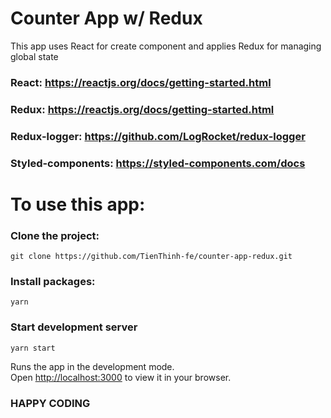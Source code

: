 # Counter App w/ Redux

This app uses React for create component and applies Redux for managing global state

### React: https://reactjs.org/docs/getting-started.html

### Redux: https://reactjs.org/docs/getting-started.html

### Redux-logger: https://github.com/LogRocket/redux-logger

### Styled-components: https://styled-components.com/docs




# To use this app:

### Clone the project:
```
git clone https://github.com/TienThinh-fe/counter-app-redux.git
```

### Install packages:
```
yarn
```

### Start development server
```
yarn start
```

Runs the app in the development mode.\
Open [http://localhost:3000](http://localhost:3000) to view it in your browser.


### HAPPY CODING
